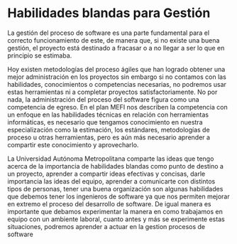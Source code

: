# Habilidades blandas para Gestión

La gestión del proceso de software es una parte fundamental para el correcto funcionamiento de este, de manera que, si no existe una buena gestión, el proyecto está destinado a fracasar o a no llegar a ser lo que en principio se estimaba.

Hoy existen metodologías del proceso ágiles que han logrado obtener una mejor administración en los proyectos sin embargo si no contamos con las habilidades, conocimientos o competencias necesarias, no podremos usar estas herramientas ni a completar proyectos satisfactoriamente. No por nada, la administración del proceso del software figura como una competencia de egreso. En el plan MEFI nos describen la competencia con un enfoque en las habilidades técnicas en relación con herramientas informáticas, es necesario que tengamos conocimiento en nuestra especialización como la estimación, los estándares, metodologías de proceso u otras herramientas, pero es aún más necesario aprender a compartir este conocimiento y aprovecharlo. 

La Universidad Autónoma Metropolitana comparte las ideas que tengo acerca de la importancia de habilidades blandas como punto de destino a un proyecto, aprender a compartir ideas efectivas y concisas, darle importancia las ideas del equipo, aprender a comunicarte con distintos tipos de personas, tener una buena organización son algunas habilidades que debemos tener los ingenieros de software ya que nos permiten mejorar en extremo el proceso del desarrollo de software. De igual manera es importante que debamos experimentar la manera en como trabajamos en equipo con un ambiente laboral, cuanto antes y más se experimente estas situaciones, podremos aprender a actuar en la gestion procesos de software
